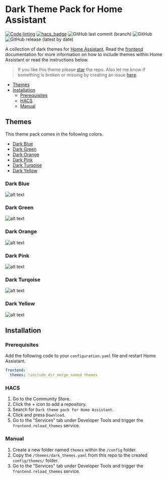 # Dark Theme Pack for Home Assistant

[![Code linting](https://github.com/awolkers/home-assistant-themes/actions/workflows/lint.yml/badge.svg)](https://github.com/awolkers/home-assistant-themes/actions/workflows/lint.yml)
[![hacs_badge](https://img.shields.io/badge/HACS-Default-41BDF5.svg)](https://github.com/hacs/integration)
![GitHub last commit (branch)](https://img.shields.io/github/last-commit/awolkers/home-assistant-themes/master)
![GitHub](https://img.shields.io/github/license/awolkers/home-assistant-themes)
![GitHub release (latest by date)](https://img.shields.io/github/v/release/awolkers/home-assistant-themes)

A collection of dark themes for [Home Assistant](https://www.home-assistant.io/). Read the [frontend](https://www.home-assistant.io/components/frontend/) documentation for more information on how to include themes within Home Assistant or read the instructions below.

> If you like this theme please [star](https://github.com/awolkers/home-assistant-themes) the repo. Also let me know if something is broken or missing by creating an issue [here](https://github.com/awolkers/home-assistant-themes/issues/new).

- [Themes](#themes)
- [Installation](#installation)
  - [Prerequisites](#prerequisites)
  - [HACS](#hacs)
  - [Manual](#manual)

## Themes

This theme pack comes in the following colors.

- [Dark Blue](#dark-blue)
- [Dark Green](#dark-green)
- [Dark Orange](#dark-orange)
- [Dark Pink](#dark-pink)
- [Dark Turqoise](#dark-turqoise)
- [Dark Yellow](#dark-yellow)

### Dark Blue

![alt text](https://raw.githubusercontent.com/awolkers/home-assistant-themes/master/docs/dark_blue.png)

### Dark Green

![alt text](https://raw.githubusercontent.com/awolkers/home-assistant-themes/master/docs/dark_green.png)

### Dark Orange

![alt text](https://raw.githubusercontent.com/awolkers/home-assistant-themes/master/docs/dark_orange.png)

### Dark Pink

![alt text](https://raw.githubusercontent.com/awolkers/home-assistant-themes/master/docs/dark_pink.png)

### Dark Turqoise

![alt text](https://raw.githubusercontent.com/awolkers/home-assistant-themes/master/docs/dark_turqoise.png)

### Dark Yellow

![alt text](https://raw.githubusercontent.com/awolkers/home-assistant-themes/master/docs/dark_yellow.png)

## Installation

### Prerequisites

Add the following code to your `configuration.yaml` file and restart Home Assistant.

```yaml
frontend:
  themes: !include_dir_merge_named themes
```

### HACS

1. Go to the Community Store.
2. Click the + icon to add a repository.
3. Search for `Dark theme pack for Home Assistant`.
4. Click and press `Download`.
5. Go to the "Services" tab under Developer Tools and trigger the `frontend.reload_themes` service.

### Manual

1. Create a new folder named `themes` within the `/config` folder.
2. Copy the `/themes/dark_themes.yaml` from this repo to the created `config/themes/` folder.
3. Go to the "Services" tab under Developer Tools and trigger the `frontend.reload_themes` service.
